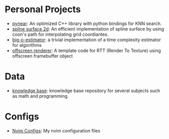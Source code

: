 # Personal Projects

- [pynear](https://github.com/pablocael/pynear): An optimized C++ library with python bindings for KNN search.
- [spline surface 2d](https://github.com/pablocael/spline-surface2d): An efficient implementation of spline surface by using coon's path for interpolating grid coordiantes.
- [big-o-estimator](https://github.com/pablocael/bigO-estimator): a trivial implementation of a time complexity estimator for algorithms
- [offscreen renderer](https://github.com/pablocael/qtoffscreenoglrender): A template code for RTT (Render To Texture) using offscreen framebuffer object

# Data

- [knowledge base](https://github.com/pablocael/knowledgebase): knowledge base repository for several subjects such as math and programming.

# Configs

- [Nvim Configs](https://github.com/pablocael/nvim): My nvim configuration files

